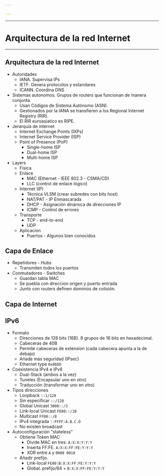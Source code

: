 ```yaml
---

---
```


---
# Arquitectura de la red Internet
---
## Arquitectura de la red Internet
- Autoridades
	- IANA. Supervisa IPs
	- IETF. Genera protocolos y estandares
	- ICANN. Coordina DNS
- Sistemas autonomos. Grupos de routers que funcionan de manera conjunta.
	- Usan Códigos de Sistema Autónomo (ASN).
	- Gestionados por la IANA se transfieren a los Regional Internet Registry (RIR).
	- El RIR euroasiatico es RIPE.
- Jerarquía de internet
	- Internet Exchange Points (IXPs)
	- Internet Service Provider (ISP)
	- Point of Presence (PoP)
		- Single-home ISP
		- Dual-home ISP
		- Multi-home ISP
- Layers
	- Física
	- Enlace
		- MAC (Ethernet - IEEE 802.3 - CSMA/CD)
		- LLC (control de enlace lógico)
	- Internet (IP)
		- Técnica VLSM (crear subredes con bits host)
		- NAT/PAT - IP Enmascarada
		- DHCP - Asignación dinámica de direcciones IP
		- ICMP - Control de errores
	- Transporte
		- TCP - end-to-end
		- UDP
	- Aplicacion
		- Puertos - Algunos bien conocidos
## Capa de Enlace
- Repetidores - Hubs
	- Transmiten todos los puertos
- Conmutadores - Switches
	- Guardan tabla MAC
	- Se puebla con direccion origen y puerto entrada
	- Junto con routers definen dominios de colisión.
## Capa de Internet

## IPv6
- Formato
	- Direcciones de 128 bits (16B). 8 grupos de 16 bits en hexadecimal.
	- Cabeceras de 40B
	- Permite cabeceras de extension (cada cabecera apunta a la de debajo)
	- Añade más seguridad (IPsec)
	- Ethernet type `0x86DD`
- Coexistencia IPv4 e IPv6
	- Dual-Stack (ambos a la vez)
	- Tuneles (Encapsular uno en otro)
	- Traducción (transformar uno en otro)
- Tipos direcciones
	- Loopback `::1/128`
	- Sin especificar `::/128`
	- Global Unicast `3000::/3`
	- Link-local Unicast `FE80::/10`
	- Multicast `FF00::/8`
	- IPv4 integrada `::FFFF:A.B.C.D`
	- No existen broadcast
- Autoconfiguración "stateless"
	- Obtiene Token MAC
		- Divide MAC en tres: `A:X:X:Y:Y:Y`
		- Inserta FF:FE. `A:X:X:FF:FE:Y:Y:Y`
		- XOR entre `A` y `0000 0010`
	- Añadir prefijo.
		- Link-local `FE80:B:X:X:FF:FE:Y:Y:Y`
		- Global. prefijo/64 + `B:X:X:FF:FE:Y:Y:Y`